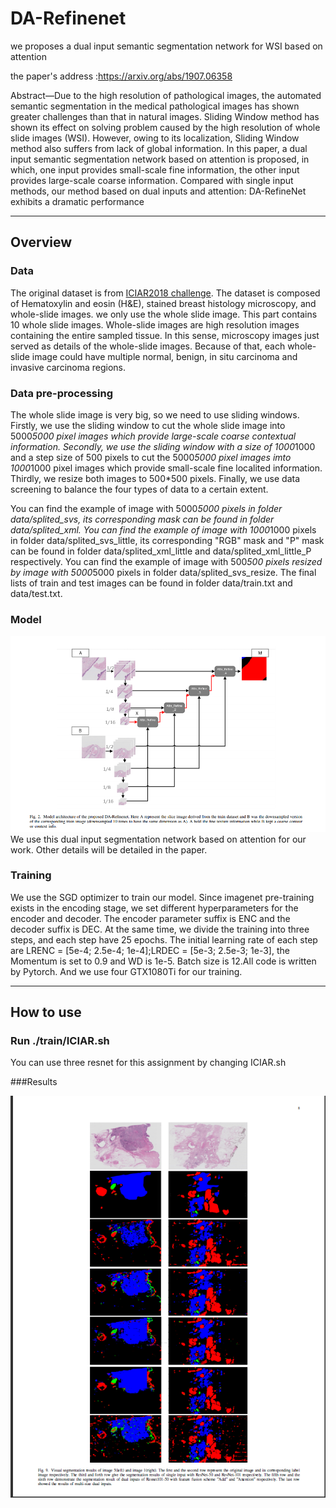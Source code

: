 # DA-Refinenet
we proposes a dual input semantic segmentation network for WSI based on attention

 the paper's address :https://arxiv.org/abs/1907.06358

Abstract—Due to the high resolution of pathological images,
the automated semantic segmentation in the medical pathological
images has shown greater challenges than that in natural images.
Sliding Window method has shown its effect on solving problem
caused by the high resolution of whole slide images (WSI).
However, owing to its localization, Sliding Window method also
suffers from lack of global information. In this paper, a dual input
semantic segmentation network based on attention is proposed,
in which, one input provides small-scale fine information, the
other input provides large-scale coarse information. Compared
with single input methods, our method based on dual inputs
and attention: DA-RefineNet exhibits a dramatic performance

---
## Overview
### Data
The original dataset is from [ICIAR2018 challenge](https://iciar2018-challenge.grand-challenge.org/). The
dataset is composed of Hematoxylin and eosin (H&E), stained
breast histology microscopy, and whole-slide images. we only use the whole slide image. This part contains 10 whole slide images. Whole-slide images are
high resolution images containing the entire sampled tissue.
In this sense, microscopy images just served as details of
the whole-slide images. Because of that, each whole-slide
image could have multiple normal, benign, in situ carcinoma
and invasive carcinoma regions.

### Data pre-processing
The whole slide image is very big, so we need to use sliding windows. Firstly, we use the sliding window to cut the whole slide image into 5000*5000 pixel images which provide large-scale coarse contextual information. Secondly, we use the sliding window with a size of 1000*1000 and a step size of 500 pixels to cut the 5000*5000 pixel images imto 1000*1000 pixel images which provide small-scale fine localited information. Thirdly, we resize both images to 500*500 pixels. Finally, we use data screening to balance the four types of data to a certain extent.

You can find the example of image with 5000*5000 pixels in folder data/splited_svs, its corresponding mask can be found in folder data/splited_xml. You can find the example of image with 1000*1000 pixels in folder data/splited_svs_little, its corresponding "RGB" mask and "P" mask can be found in folder data/splited_xml_little and data/splited_xml_little_P respectively. You can find the example of image with 500*500 pixels resized by image with 5000*5000 pixels in folder data/splited_svs_resize. The final lists of train and test images can be found in folder data/train.txt and data/test.txt. 
### Model
![img/DA-Refinenet.png](img/DA-Refinenet.png)
We use this dual input segmentation network based on attention for our work. Other details will be detailed in the paper.
### Training
We use the SGD optimizer to train our model. Since
imagenet pre-training exists in the encoding stage, we set
different hyperparameters for the encoder and decoder. The
encoder parameter suffix is ENC and the decoder suffix is
DEC. At the same time, we divide the training into three steps,
and each step have 25 epochs. The initial learning rate of each
step are LRENC = [5e-4; 2.5e-4; 1e-4];LRDEC =
[5e-3; 2.5e-3; 1e-3], the Momentum is set to 0.9 and WD
is 1e-5. Batch size is 12.All code is written by Pytorch. And
we use four GTX1080Ti for our training.


---

## How to use

### Run ./train/ICIAR.sh
You can use three resnet for this assignment by changing ICIAR.sh

###Results

![img/result.png](img/result.png)






